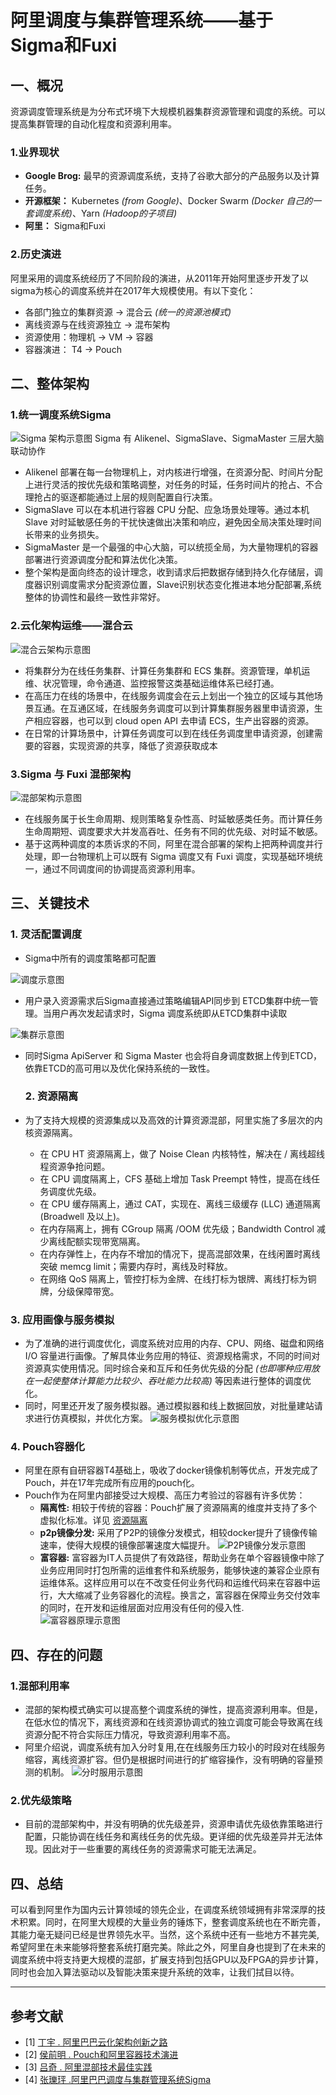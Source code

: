 # 阿里调度与集群管理系统——基于Sigma和Fuxi

## 一、概况

资源调度管理系统是为分布式环境下大规模机器集群资源管理和调度的系统。可以提高集群管理的自动化程度和资源利用率。

### 1.业界现状

- **Google Brog:** 最早的资源调度系统，支持了谷歌大部分的产品服务以及计算任务。
- **开源框架：** Kubernetes _(from Google)_、Docker Swarm _(Docker 自己的一套调度系统)_、Yarn _(Hadoop的子项目)_
- **阿里：** Sigma和Fuxi
  
### 2.历史演进
阿里采用的调度系统经历了不同阶段的演进，从2011年开始阿里逐步开发了以sigma为核心的调度系统并在2017年大规模使用。有以下变化：

- 各部门独立的集群资源  -> 混合云 _(统一的资源池模式)_
- 离线资源与在线资源独立 -> 混布架构
- 资源使用：物理机 -> VM -> 容器
- 容器演进： T4 -> Pouch


## 二、整体架构
### 1.统一调度系统Sigma
![Sigma 架构示意图](./pic/sigma-架构.png)
 Sigma 有 Alikenel、SigmaSlave、SigmaMaster 三层大脑联动协作
- Alikenel 部署在每一台物理机上，对内核进行增强，在资源分配、时间片分配上进行灵活的按优先级和策略调整，对任务的时延，任务时间片的抢占、不合理抢占的驱逐都能通过上层的规则配置自行决策。
- SigmaSlave 可以在本机进行容器 CPU 分配、应急场景处理等。通过本机 Slave 对时延敏感任务的干扰快速做出决策和响应，避免因全局决策处理时间长带来的业务损失。
-  SigmaMaster 是一个最强的中心大脑，可以统揽全局，为大量物理机的容器部署进行资源调度分配和算法优化决策。
- 整个架构是面向终态的设计理念，收到请求后把数据存储到持久化存储层，调度器识别调度需求分配资源位置，Slave识别状态变化推进本地分配部署,系统整体的协调性和最终一致性非常好。

### 2.云化架构运维——混合云

![混合云架构示意图](./pic/sigma-混合云.png)

- 将集群分为在线任务集群、计算任务集群和 ECS 集群。资源管理，单机运维、状况管理，命令通道、监控报警这类基础运维体系已经打通。
- 在高压力在线的场景中，在线服务调度会在云上划出一个独立的区域与其他场景互通。在互通区域，在线服务务调度可以到计算集群服务器里申请资源，生产相应容器，也可以到 cloud open API 去申请 ECS，生产出容器的资源。
- 在日常的计算场景中，计算任务调度可以到在线任务调度里申请资源，创建需要的容器，实现资源的共享，降低了资源获取成本

### 3.Sigma 与 Fuxi 混部架构

![混部架构示意图](./pic/sigma-混部.png)

- 在线服务属于长生命周期、规则策略复杂性高、时延敏感类任务。而计算任务生命周期短、调度要求大并发高吞吐、任务有不同的优先级、对时延不敏感。
- 基于这两种调度的本质诉求的不同，阿里在混合部署的架构上把两种调度并行处理，即一台物理机上可以既有 Sigma 调度又有 Fuxi 调度，实现基础环境统一，通过不同调度间的协调提高资源利用率。

## 三、关键技术

### 1. 灵活配置调度

- Sigma中所有的调度策略都可配置
  
![调度示意图](./pic/sigma-调度.png)

- 用户录入资源需求后Sigma直接通过策略编辑API同步到 ETCD集群中统一管理。当用户再次发起请求时，Sigma 调度系统即从ETCD集群中读取
  
![集群示意图](./pic/sigma-集群.png)

- 同时Sigma ApiServer 和 Sigma Master 也会将自身调度数据上传到ETCD，依靠ETCD的高可用以及优化保持系统的一致性。
  
  ### <div id="1"></div> 2. 资源隔离

- 为了支持大规模的资源集成以及高效的计算资源混部，阿里实施了多层次的内核资源隔离。
    - 在 CPU HT 资源隔离上，做了 Noise Clean 内核特性，解决在 / 离线超线程资源争抢问题。
    - 在 CPU 调度隔离上，CFS 基础上增加 Task Preempt 特性，提高在线任务调度优先级。
    - 在 CPU 缓存隔离上，通过 CAT，实现在、离线三级缓存 (LLC) 通道隔离 (Broadwell 及以上)。
    - 在内存隔离上，拥有 CGroup 隔离 /OOM 优先级；Bandwidth Control 减少离线配额实现带宽隔离。
    - 在内存弹性上，在内存不增加的情况下，提高混部效果，在线闲置时离线突破 memcg limit；需要内存时，离线及时释放。
    - 在网络 QoS 隔离上，管控打标为金牌、在线打标为银牌、离线打标为铜牌，分级保障带宽。

### 3. 应用画像与服务模拟

- 为了准确的进行调度优化，调度系统对应用的内存、CPU、网络、磁盘和网络 I/O 容量进行画像。了解具体业务应用的特征、资源规格需求，不同的时间对资源真实使用情况。同时综合亲和互斥和任务优先级的分配 _(也即哪种应用放在一起使整体计算能力比较少、吞吐能力比较高)_ 等因素进行整体的调度优化。
- 同时，阿里还开发了服务模拟器。通过模拟器和线上数据回放，对批量建站请求进行仿真模拟，并优化方案。
![服务模拟优化示意图](./pic/sigma-优化.png)
### 4.  Pouch容器化
- 阿里在原有自研容器T4基础上，吸收了docker镜像机制等优点，开发完成了Pouch，并在17年完成所有应用的pouch化。
- Pouch作为在阿里内部接受过大规模、高压力考验过的容器有许多优势：
    -  **隔离性:** 相较于传统的容器：Pouch扩展了资源隔离的维度并支持了多个虚拟化标准。详见 [资源隔离](#1)
    - **p2p镜像分发:** 采用了P2P的镜像分发模式，相较docker提升了镜像传输速率，使得大规模的镜像部署速度大幅提升。
  ![P2P镜像分发示意图](./pic/sigma-P2P.png)
    - **富容器:** 富容器为IT人员提供了有效路径，帮助业务在单个容器镜像中除了业务应用同时打包所需的运维套件和系统服务，能够快速的兼容企业原有运维体系。这样应用可以在不改变任何业务代码和运维代码来在容器中运行，大大缩减了业务容器化的流程。换言之，富容器在保障业务交付效率的同时，在开发和运维层面对应用没有任何的侵入性.
     ![富容器原理示意图](./pic/sigma-富容器.png)

## 四、存在的问题

### 1.混部利用率

- 混部的架构模式确实可以提高整个调度系统的弹性，提高资源利用率。但是，在低水位的情况下，离线资源和在线资源协调式的独立调度可能会导致离在线资源分配不符合实际压力情况，导致资源利用率不高。
- 阿里介绍说，调度系统有加入分时复用,在在线服务压力较小的时段对在线服务缩容，离线资源扩容。但仍是根据时间进行的扩缩容操作，没有明确的容量预测的机制。
   ![分时服用示意图](./pic/sigma-分时复用.png)

### 2.优先级策略

- 目前的混部架构中，并没有明确的优先级差异，资源申请优先级依靠策略进行配置，只能协调在线任务和离线任务的优先级。更详细的优先级差异并无法体现。因此对于一些重要的离线任务的资源需求可能无法满足。
  
## 四、总结

可以看到阿里作为国内云计算领域的领先企业，在调度系统领域拥有非常深厚的技术积累。同时，在阿里大规模的大量业务的锤炼下，整套调度系统也在不断完善，其能力毫无疑问已经是世界领先水平。当然，这个系统中还有一些地方不甚完美,希望阿里在未来能够将整套系统打磨完美。除此之外，阿里自身也提到了在未来的调度系统中将支持更大规模的混部，扩展支持到包括GPU以及FPGA的异步计算，同时也会加入算法驱动以及智能决策来提升系统的效率，让我们拭目以待。

----------------------

## 参考文献
- [1] [丁宇 .  阿里巴巴云化架构创新之路](https://bj2017.archsummit.com/presentation/285)
- [2] [侯前明 . Pouch和阿里容器技术演进](https://bj2017.archsummit.com/presentation/313)
- [3] [吕奇 . 阿里混部技术最佳实践](http://chuansong.me/n/2035187)
- [4] [张瓅玶 .阿里巴巴调度与集群管理系统Sigma](http://chuansong.me/n/2035187)